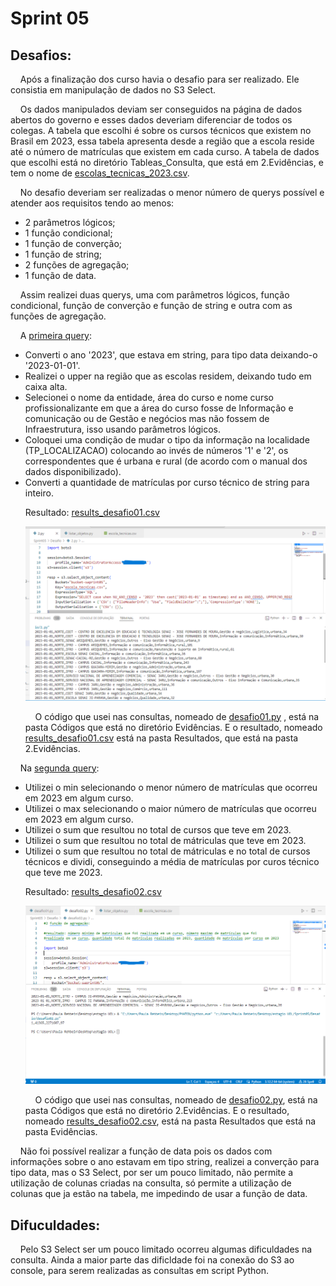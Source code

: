 # Sprint 05
## Desafios:
&nbsp;&nbsp;&nbsp; Após a finalização dos curso havia o desafio para ser realizado. Ele consistia em manipulação de dados no S3 Select. <p>
&nbsp;&nbsp;&nbsp; Os dados manipulados deviam ser conseguidos na página de dados abertos do governo e esses dados deveriam diferenciar de todos os colegas. A tabela que escolhi é sobre os cursos técnicos que existem no Brasil em 2023, essa tabela apresenta desde a região que a escola reside até o número de matrículas que existem em cada curso. A tabela de dados que escolhi está no diretório Tableas_Consulta, que está em 2.Evidências, e tem o nome de [escolas_tecnicas_2023.csv](https://github.com/rehbeinp/EstagioC_UOL/tree/main/Sprint05/Evid%C3%AAncias/Tabela_Consulta). <p>
&nbsp;&nbsp;&nbsp; No desafio deveriam ser realizadas o menor número de querys possível e atender aos requisitos tendo ao menos:
* 2 parâmetros lógicos;
* 1 função condicional;
* 1 função de converção;
* 1 função de string;
* 2 funções de agregação;
* 1 função de data.
<p>
&nbsp;&nbsp;&nbsp; Assim realizei duas querys, uma com parâmetros lógicos, função condicional, função de converção e função de string e outra com as funções de agregação. <p> 

&nbsp;&nbsp;&nbsp; A [primeira query](https://github.com/rehbeinp/EstagioC_UOL/blob/main/Sprint05/Evid%C3%AAncias/desafio01.py):
- Converti o ano '2023', que estava em string, para tipo data deixando-o '2023-01-01'.
- Realizei o upper na região que as escolas residem, deixando tudo em caixa alta.
- Selecionei o nome da entidade, área do curso e nome curso profissionalizante em que a área do curso fosse de Informação e comunicação ou de Gestão e negócios mas não fossem de Infraestrutura, isso usando parâmetros lógicos.
- Coloquei uma condição de mudar o tipo da informação na localidade (TP_LOCALIZACAO) colocando ao invés de números '1' e '2', os correspondentes que é urbana e rural (de acordo com o manual dos dados disponibilizado).
- Converti a quantidade de matrículas por curso técnico de string para inteiro. <p>
Resultado: [results_desafio01.csv](https://github.com/rehbeinp/EstagioC_UOL/blob/main/Sprint05/Evid%C3%AAncias/results_desafio01.csv) <p>
<img src=../../imgs/img_desafio01.png width=600> <p>
&nbsp;&nbsp;&nbsp; O código que usei nas consultas, nomeado de [desafio01.py](https://github.com/rehbeinp/EstagioC_UOL/blob/main/Sprint05/Evid%C3%AAncias/desafio01.py) , está na pasta Códigos que está no diretório Evidências. E o resultado, nomeado  [results_desafio01.csv](https://github.com/rehbeinp/EstagioC_UOL/blob/main/Sprint05/Evid%C3%AAncias/results_desafio01.csv) está na pasta Resultados, que está na pasta 2.Evidências.

<p>

&nbsp;&nbsp;&nbsp; Na [segunda query](https://github.com/rehbeinp/EstagioC_UOL/blob/main/Sprint05/Evid%C3%AAncias/desafio02.py): <p>
- Utilizei o min selecionando o menor número de matrículas que ocorreu em 2023 em algum curso.
- Utilizei o max selecionando o maior número de matrículas que ocorreu em 2023 em algum curso.
- Utilizei o sum que resultou no total de cursos que teve em 2023.
- Utilizei o sum que resultou no total de mátriculas que teve em 2023.
- Utilizei o sum que resultou no total de mátriculas e no total de cursos técnicos e dividi, conseguindo a média de matrículas por curos técnico que teve me 2023.<p>
Resultado: [results_desafio02.csv](https://github.com/rehbeinp/EstagioC_UOL/blob/main/Sprint05/Evid%C3%AAncias/results_desafio02.csv) <p>
<img src=../../imgs/img_desafio02.png width=600> <p>
&nbsp;&nbsp;&nbsp; O código que usei nas consultas, nomeado de [desafio02.py](https://github.com/rehbeinp/EstagioC_UOL/blob/main/Sprint05/Evid%C3%AAncias/desafio02.py), está na pasta Códigos que está no diretório 2.Evidências. E o resultado, nomeado [results_desafio02.csv](https://github.com/rehbeinp/EstagioC_UOL/blob/main/Sprint05/Evid%C3%AAncias/results_desafio02.csv), está na pasta Resultados que está na pasta Evidências. 

&nbsp;&nbsp;&nbsp; Não foi possível realizar a função de data pois os dados com informações sobre o ano estavam em tipo string, realizei a converção para tipo data, mas o S3 Select, por ser um pouco limitado, não permite a utilização de colunas criadas na consulta, só permite a utilização de colunas que ja estão na tabela, me impedindo de usar a função de data.


## Difuculdades:
&nbsp;&nbsp;&nbsp; Pelo S3 Select ser um pouco limitado ocorreu algumas dificuldades na consulta. Ainda a maior parte das dificldade foi na conexão do S3 ao console, para serem realizadas as consultas em script Python.